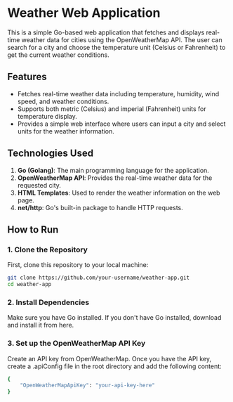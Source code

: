 # Weather Web Application

This is a simple Go-based web application that fetches and displays real-time weather data for cities using the OpenWeatherMap API. The user can search for a city and choose the temperature unit (Celsius or Fahrenheit) to get the current weather conditions.

## Features

- Fetches real-time weather data including temperature, humidity, wind speed, and weather conditions.
- Supports both metric (Celsius) and imperial (Fahrenheit) units for temperature display.
- Provides a simple web interface where users can input a city and select units for the weather information.

## Technologies Used

1. **Go (Golang)**: The main programming language for the application.
2. **OpenWeatherMap API**: Provides the real-time weather data for the requested city.
3. **HTML Templates**: Used to render the weather information on the web page.
4. **net/http**: Go's built-in package to handle HTTP requests.

## How to Run

### 1. Clone the Repository

First, clone this repository to your local machine:

```bash
git clone https://github.com/your-username/weather-app.git
cd weather-app
```

### 2. Install Dependencies
Make sure you have Go installed. If you don't have Go installed, download and install it from here.

### 3. Set up the OpenWeatherMap API Key
Create an API key from OpenWeatherMap. Once you have the API key, create a .apiConfig file in the root directory and add the following content:

```bash
{
    "OpenWeatherMapApiKey": "your-api-key-here"
}
```
